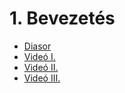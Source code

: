 # 1. Bevezetés
- [Diasor](https://people.inf.elte.hu/gt/mi/01.bevezetes.pdf)
- [Videó I.](https://ikelte-my.sharepoint.com/:v:/g/personal/gt_inf_elte_hu/EbGlmHVvnr5JpjeP38iVs88B8aUDbM5vqYtWK8BTrvmgYw?e=78PCcw)
- [Videó II.](https://ikelte-my.sharepoint.com/:v:/g/personal/gt_inf_elte_hu/EfoTqZP6hWtKuWuATGw4jvQB4UTgUPdQeUBu-nwEY_aXiA?e=heskKV)
- [Videó III.](https://ikelte-my.sharepoint.com/:v:/g/personal/gt_inf_elte_hu/Ef1-9zA1ZsVJiYnG5y-QGrUBhhOJqkesKTcIzEtJ2HAoqg?e=M9zcRI)
